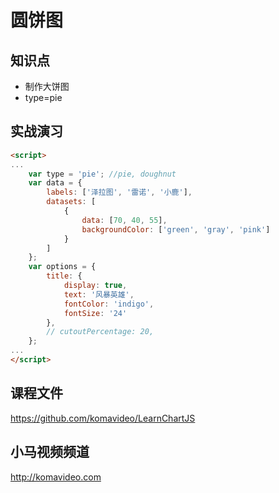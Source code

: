 圆饼图
======

## 知识点

* 制作大饼图
* type=pie

## 实战演习

~~~html
<script>
...
    var type = 'pie'; //pie, doughnut
    var data = {
        labels: ['泽拉图', '雷诺', '小鹿'],
        datasets: [
            {
                data: [70, 40, 55],
                backgroundColor: ['green', 'gray', 'pink']
            }
        ]
    };
    var options = {
        title: {
            display: true,
            text: '风暴英雄',
            fontColor: 'indigo',
            fontSize: '24'
        },
        // cutoutPercentage: 20,
    };
...
</script>
~~~

## 课程文件

https://github.com/komavideo/LearnChartJS

## 小马视频频道

http://komavideo.com
